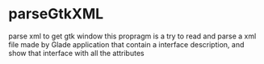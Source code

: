 # parseGtkXML
parse xml to get gtk window
this propragm is a try to read and parse a xml file made by Glade application that contain a interface description, and show that interface with all the attributes
